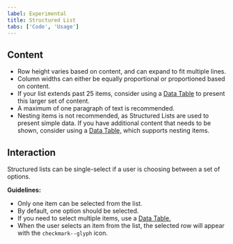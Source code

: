 ```yaml
---
label: Experimental
title: Structured List
tabs: ['Code', 'Usage']
---
```


## Content

- Row height varies based on content, and can expand to fit multiple lines.
- Column widths can either be equally proportional or proportioned based on content.
- If your list extends past 25 items, consider using a [Data Table](/components/data-table) to present this larger set of content.
- A maximum of one paragraph of text is recommended.
- Nesting items is not recommended, as Structured Lists are used to present simple data. If you have additional content that needs to be shown, consider using a [Data Table,](/components/data-table) which supports nesting items.

## Interaction

Structured lists can be single-select if a user is choosing between a set of options.

**Guidelines:**

- Only one item can be selected from the list.
- By default, one option should be selected.
- If you need to select multiple items, use a [Data Table.](/components/data-table)
- When the user selects an item from the list, the selected row will appear with the `checkmark--glyph` icon.

